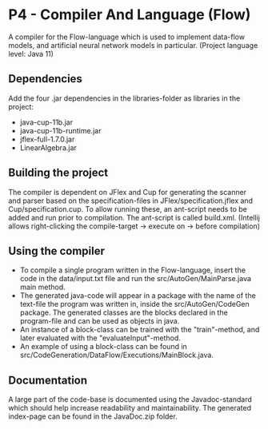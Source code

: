# P4 - Compiler And Language (Flow)

A compiler for the Flow-language which is used to implement data-flow models, and artificial neural network models in particular. (Project language level: Java 11)

## Dependencies
Add the four .jar dependencies in the libraries-folder as libraries in the project:
- java-cup-11b.jar
- java-cup-11b-runtime.jar
- jflex-full-1.7.0.jar
- LinearAlgebra.jar

## Building the project
The compiler is dependent on JFlex and Cup for generating the scanner and parser based on the specification-files in JFlex/specification.jflex and Cup/specification.cup.
To allow running these, an ant-script needs to be added and run prior to compilation. The ant-script is called build.xml. (Intellij allows right-clicking the compile-target -> execute on -> before compilation)

## Using the compiler
- To compile a single program written in the Flow-language, insert the code in the data/input.txt file and run the src/AutoGen/MainParse.java main method.
- The generated java-code will appear in a package with the name of the text-file the program was written in, inside the src/AutoGen/CodeGen package. The generated classes are the blocks declared in the program-file and can be used as objects in java. 
- An instance of a block-class can be trained with the "train"-method, and later evaluated with the "evaluateInput"-method. 
- An example of using a block-class can be found in src/CodeGeneration/DataFlow/Executions/MainBlock.java.

## Documentation
A large part of the code-base is documented using the Javadoc-standard which should help increase readability and maintainability. The generated index-page can be found in the JavaDoc.zip folder.